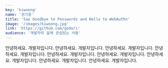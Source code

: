 ```yaml
---
key: 'kiwoong'
name: '권기웅'
title: 'Say Goodbye to Passwords and Hello to WebAuthn'
image: '/images/kiwoong.jpg'
link: 'https://github.com/godori'
audience: '개발자의 삶에 관심있는 사람'
---
```


안녕하세요. 개발자입니다. 안녕하세요. 개발자입니다. 안녕하세요. 개발자입니다. 안녕하세요. 개발자입니다. 안녕하세요. 개발자입니다. 안녕하세요. 개발자입니다. 안녕하세요. 개발자입니다. 안녕하세요. 개발자입니다. 안녕하세요. 개발자입니다.
